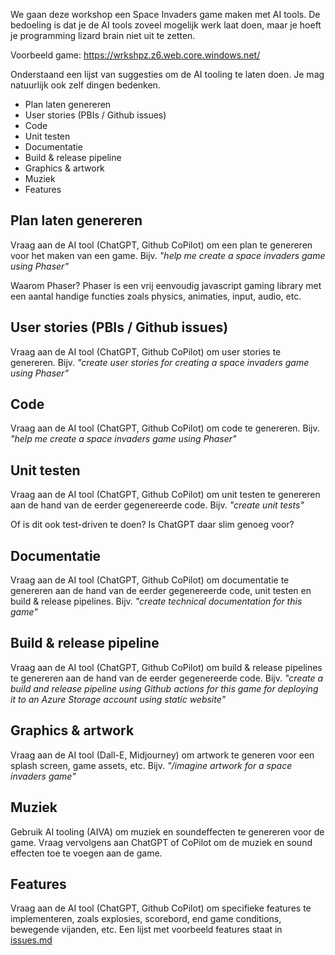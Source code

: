We gaan deze workshop een Space Invaders game maken met AI tools. De bedoeling is dat je de AI tools zoveel mogelijk werk laat doen, maar je hoeft je programming lizard brain niet uit te zetten.

Voorbeeld game: https://wrkshpz.z6.web.core.windows.net/

Onderstaand een lijst van suggesties om de AI tooling te laten doen. Je mag natuurlijk ook zelf dingen bedenken.

- Plan laten genereren 
- User stories (PBIs / Github issues) 
- Code 
- Unit testen
- Documentatie
- Build & release pipeline
- Graphics & artwork
- Muziek
- Features

## Plan laten genereren
Vraag aan de AI tool (ChatGPT, Github CoPilot) om een plan te genereren voor het maken van een game. Bijv. _"help me create a space invaders game using Phaser"_

Waarom Phaser? Phaser is een vrij eenvoudig javascript gaming library met een aantal handige functies zoals physics, animaties, input, audio, etc.

## User stories (PBIs / Github issues)
Vraag aan de AI tool (ChatGPT, Github CoPilot) om user stories te genereren. Bijv. _"create user stories for creating a space invaders game using Phaser"_

## Code
Vraag aan de AI tool (ChatGPT, Github CoPilot) om code te genereren. Bijv. _"help me create a space invaders game using Phaser"_

## Unit testen
Vraag aan de AI tool (ChatGPT, Github CoPilot) om unit testen te genereren aan de hand van de eerder gegenereerde code. Bijv. _"create unit tests"_ 

Of is dit ook test-driven te doen? Is ChatGPT daar slim genoeg voor?

## Documentatie
Vraag aan de AI tool (ChatGPT, Github CoPilot) om documentatie te genereren aan de hand van de eerder gegenereerde code, unit testen en build & release pipelines. Bijv. _"create technical documentation for this game"_

## Build & release pipeline
Vraag aan de AI tool (ChatGPT, Github CoPilot) om build & release pipelines te genereren aan de hand van de eerder gegenereerde code. Bijv. _"create a build and release pipeline using Github actions for this game for deploying it to an Azure Storage account using static website"_

## Graphics & artwork
Vraag aan de AI tool (Dall-E, Midjourney) om artwork te generen voor een splash screen, game assets, etc. Bijv. _"/imagine artwork for a space invaders game"_

## Muziek
Gebruik AI tooling (AIVA) om muziek en soundeffecten te genereren voor de game. Vraag vervolgens aan ChatGPT of CoPilot om de muziek en sound effecten toe te voegen aan de game.

## Features
Vraag aan de AI tool (ChatGPT, Github CoPilot) om specifieke features te implementeren, zoals explosies, scorebord, end game conditions, bewegende vijanden, etc. 
Een lijst met voorbeeld features staat in [issues.md](issues.md)
